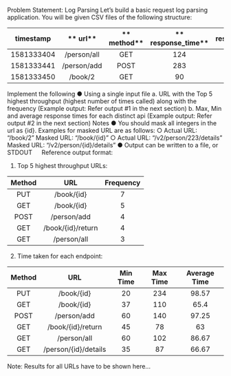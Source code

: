 Problem Statement: Log Parsing
Let’s build a basic request log parsing application. You will be given CSV files of the following structure:

**timestamp**|**             url**|**                method**|**            response\_time**|**response\_code**
:-----:|:-----:|:-----:|:-----:|:-----:
1581333404|         /person/all|     GET|                    124|            200
1581333441|         /person/add|     POST|                    283|            201
1581333450|          /book/2|         GET|                     90|            200

Implement the following
●	Using a single input file
a.	URL with the Top 5 highest throughput (highest number of times called) along with the frequency (Example output: Refer output #1 in the next section) 
b.	Max, Min and average response times for each distinct api (Example output: Refer output #2 in the next section) 
Notes 
●	You should mask all integers in the url as {id}. Examples for masked URL are as follows:
○	Actual URL: “/book/2” 
Masked URL: “/book/{id}”
○	Actual URL: “/v2/person/223/details”
Masked URL: “/v2/person/{id}/details”
●	Output can be written to a file, or STDOUT
 
Reference output format:
1.	Top 5 highest throughput URLs:

**Method**|**URL**|**Frequency**
:-----:|:-----:|:-----:
PUT|/book/{id}|7
GET|/book/{id}|5
POST|/person/add|4
GET|/book/{id}/return|4
GET|/person/all|3

2.	Time taken for each endpoint:

**Method**|**URL**|**Min Time**|**Max Time**|**Average Time**
:-----:|:-----:|:-----:|:-----:|:-----:
PUT|/book/{id}|20|234|98.57
GET|/book/{id}|37|110|65.4
POST|/person/add|60|140|97.25
GET|/book/{id}/return|45|78|63
GET|/person/all|60|102|86.67
GET|/person/{id}/details|35|87|66.67

Note: Results for all URLs have to be shown here...
